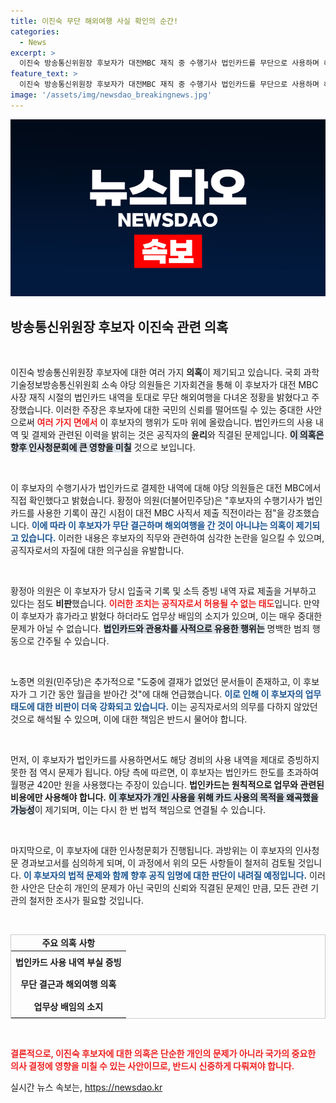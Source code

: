 ```yaml
---
title: 이진숙 무단 해외여행 사실 확인의 순간!
categories:
  - News
excerpt: >
  이진숙 방송통신위원장 후보자가 대전MBC 재직 중 수행기사 법인카드를 무단으로 사용하며 해외여행을 간 정황이 드러났다. 야당 의원들은 법인카드 분식 의혹과 함께 중대한 위법 행위를 주장하며 강하게 비판하고 있다. 클릭해 상세한 내용을 확인해보세요!
feature_text: >
  이진숙 방송통신위원장 후보자가 대전MBC 재직 중 수행기사 법인카드를 무단으로 사용하며 해외여행을 간 정황이 드러났다. 야당 의원들은 법인카드 분식 의혹과 함께 중대한 위법 행위를 주장하며 강하게 비판하고 있다. 클릭해 상세한 내용을 확인해보세요!
image: '/assets/img/newsdao_breakingnews.jpg'
---
```


<p><img src="/assets/img/newsdao_breakingnews.jpg" alt="koreaapp 속보" /></p>

<h2 data-ke-size="size26">방송통신위원장 후보자 이진숙 관련 의혹</h2>

<p data-ke-size="size16">&nbsp;</p>

<p>이진숙 방송통신위원장 후보자에 대한 여러 가지 <b>의혹</b>이 제기되고 있습니다. 국회 과학기술정보방송통신위원회 소속 야당 의원들은 기자회견을 통해 이 후보자가 대전 MBC 사장 재직 시절의 법인카드 내역을 토대로 무단 해외여행을 다녀온 정황을 밝혔다고 주장했습니다. 이러한 주장은 후보자에 대한 국민의 신뢰를 떨어뜨릴 수 있는 중대한 사안으로써 <b><span style="color: #ee2323;">여러 가지 면에서</span></b> 이 후보자의 행위가 도마 위에 올랐습니다. 법인카드의 사용 내역 및 결제와 관련된 이력을 밝히는 것은 공직자의 <b>윤리</b>와 직결된 문제입니다. <b><span style="background-color: #21538527;">이 의혹은 향후 인사청문회에 큰 영향을 미칠</span></b> 것으로 보입니다.</p>

<p data-ke-size="size16">&nbsp;</p>

<p>이 후보자의 수행기사가 법인카드로 결제한 내역에 대해 야당 의원들은 대전 MBC에서 직접 확인했다고 밝혔습니다. 황정아 의원(더불어민주당)은 "후보자의 수행기사가 법인카드를 사용한 기록이 끊긴 시점이 대전 MBC 사직서 제출 직전이라는 점"을 강조했습니다. <b><span style="color: #1a5490;">이에 따라 이 후보자가 무단 결근하며 해외여행을 간 것이 아니냐는 의혹이 제기되고 있습니다.</span></b> 이러한 내용은 후보자의 직무와 관련하여 심각한 논란을 일으킬 수 있으며, 공직자로서의 자질에 대한 의구심을 유발합니다.</p>

<p data-ke-size="size16">&nbsp;</p>

<p>황정아 의원은 이 후보자가 당시 입출국 기록 및 소득 증빙 내역 자료 제출을 거부하고 있다는 점도 <b>비판</b>했습니다. <b><span style="color: #ee2323;">이러한 조치는 공직자로서 허용될 수 없는 태도</span></b>입니다. 만약 이 후보자가 휴가라고 밝혔다 하더라도 업무상 배임의 소지가 있으며, 이는 매우 중대한 문제가 아닐 수 없습니다. <b><span style="background-color: #21538527;">법인카드와 관용차를 사적으로 유용한 행위는</span></b> 명백한 범죄 행동으로 간주될 수 있습니다.</p>

<p data-ke-size="size16">&nbsp;</p>

<p>노종면 의원(민주당)은 추가적으로 "도중에 결재가 없었던 문서들이 존재하고, 이 후보자가 그 기간 동안 월급을 받아간 것"에 대해 언급했습니다. <b><span style="color: #1a5490;">이로 인해 이 후보자의 업무 태도에 대한 비판이 더욱 강화되고 있습니다.</span></b> 이는 공직자로서의 의무를 다하지 않았던 것으로 해석될 수 있으며, 이에 대한 책임은 반드시 물어야 합니다.</p>

<p data-ke-size="size16">&nbsp;</p>

<p>먼저, 이 후보자가 법인카드를 사용하면서도 해당 경비의 사용 내역을 제대로 증빙하지 못한 점 역시 문제가 됩니다. 야당 측에 따르면, 이 후보자는 법인카드 한도를 초과하여 월평균 420만 원을 사용했다는 주장이 있습니다. <b>법인카드는 원칙적으로 업무와 관련된 비용에만 사용해야 합니다.</b> <b><span style="background-color: #21538527;">이 후보자가 개인 사용을 위해 카드 사용의 목적을 왜곡했을 가능성</span></b>이 제기되며, 이는 다시 한 번 법적 책임으로 연결될 수 있습니다.</p>

<p data-ke-size="size16">&nbsp;</p>

<p>마지막으로, 이 후보자에 대한 인사청문회가 진행됩니다. 과방위는 이 후보자의 인사청문 경과보고서를 심의하게 되며, 이 과정에서 위의 모든 사항들이 철저히 검토될 것입니다. <b><span style="color: #1a5490;">이 후보자의 법적 문제와 함께 향후 공직 임명에 대한 판단이 내려질 예정입니다.</span></b> 이러한 사안은 단순히 개인의 문제가 아닌 국민의 신뢰와 직결된 문제인 만큼, 모든 관련 기관의 철저한 조사가 필요할 것입니다. </p>

<p data-ke-size="size16">&nbsp;</p>

<table style="width: 100%; border: 1px solid #ccc;">
    <thead>
        <tr>
            <td style="text-align: center"><b>주요 의혹 사항</b></td>
        </tr>
    </thead>
    <tbody>
        <tr>
            <td style="text-align: center; height: 30px;"><b>법인카드 사용 내역 부실 증빙</b></td>
        </tr>
        <tr>
            <td style="text-align: center; height: 30px;"><b>무단 결근과 해외여행 의혹</b></td>
        </tr>
        <tr>
            <td style="text-align: center; height: 30px;"><b>업무상 배임의 소지</b></td>
        </tr>
    </tbody>
</table>

<p data-ke-size="size16">&nbsp;</p> 

<p><b><span style="color: #ee2323;">결론적으로, 이진숙 후보자에 대한 의혹은 단순한 개인의 문제가 아니라 국가의 중요한 의사 결정에 영향을 미칠 수 있는 사안이므로, 반드시 신중하게 다뤄져야 합니다.</span></b></p>
실시간 뉴스 속보는, <a href="https://newsdao.kr" rel="dofollow">https://newsdao.kr</a>


